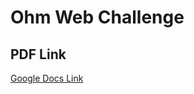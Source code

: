 # Ohm Web Challenge

## PDF Link

[Google Docs Link](https://docs.google.com/document/d/1a_w_mIW9-3epaMapb_6WATL7RAhYdWaHEf5ZV5Nwqr4/edit?usp=sharing)
